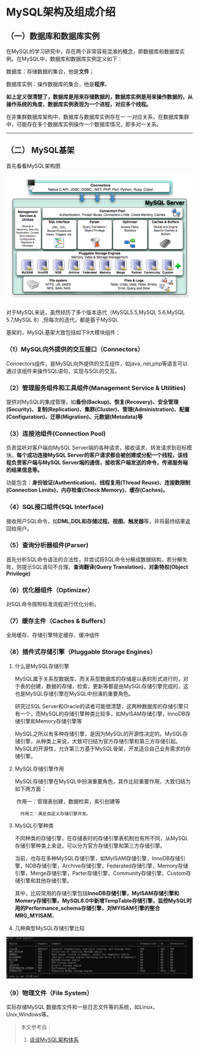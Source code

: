 # MySQL架构及组成介绍

## （一）数据库和数据库实例

​	在MySQL的学习研究中，存在两个非常容易混淆的概念，即数据库和数据库实例。在MySQL中，数据库和数据库实例定义如下：

   数据库：存储数据的集合，他是**文件**；

   数据库实例：操作数据库的集合，他是**程序**。

   **如上定义很清楚了，数据库是用来存储数据的，数据库实例是用来操作数据的，从操作系统的角度，数据库实例表现为一个进程，对应多个线程。**

在非集群数据库架构中，数据库与数据库实例存在一 一对应关系，在数据库集群中，可能存在多个数据库实例操作一个数据库情况，即多对一关系。

---

## （二） MySQL基架

首先看看MySQL架构图

![MySQL架构图](../mysql-image/1.0.1.MySQL架构图.jpg)

对于MySQL来说，虽然经历了多个版本迭代（MySQL5.5,MySQL 5.6,MySQL 5.7,MySQL 8）,但每次的迭代，都是基于MySQL

基架的，MySQL基架大致包括如下9大模块组件：

### （1）MySQL向外提供的交互接口（Connectors）

Connectors组件，是MySQL向外提供的交互组件，如java,.net,php等语言可以通过该组件来操作SQL语句，实现与SQL的交互。

### （2）管理服务组件和工具组件(Management Service & Utilities)

提供对MySQL的集成管理，如**备份(Backup)、恢复(Recovery)、安全管理(Security)、复制(Replication)、集群(Cluster)、管理(Administration)、配置(Configuration)、迁移(Migration)、元数据(Metadata)等**

### （3）连接池组件(Connection Pool)

负责监听对客户端向MySQL Server端的各种请求，接收请求，转发请求到目标模块。**每个成功连接MySQL Server的客户请求都会被创建或分配一个线程，该线程负责客户端与MySQL Server端的通信，接收客户端发送的命令，传递服务端的结果信息等。**

功能包含：**身份验证(Authentication)、线程复用(Thread Reuse)、连接数限制(Connection Limits)、内存检查(Check Memory)、缓存(Caches)。**

### （4）SQL接口组件(SQL Interface)

 接收用户SQL命令，如**DML,DDL和存储过程、视图、触发器**等，并将最终结果返回给用户。

### （5）查询分析器组件(Parser)

首先分析SQL命令语法的合法性，并尝试将SQL命令分解成数据结构，若分解失败，则提示SQL语句不合理。**查询翻译(Query Translation)、对象特权(Object Privilege)**

### （6）优化器组件（Optimizer）

对SQL命令按照标准流程进行优化分析。

### （7）缓存主件（Caches & Buffers）

全局缓存、存储引擎特定缓存、缓冲组件

### （8）插件式存储引擎（Pluggable Storage Engines）

1. 什么是MySQL存储引擎

   ​    MySQL属于关系型数据库，而关系型数据库的存储是以表的形式进行的，对于表的创建，数据的存储，检索，更新等都是由MySQL存储引擎完成的，这也是MySQL存储引擎在MySQL中扮演的重要角色。
   

      研究过SQL Server和Oracle的读者可能很清楚，这两种数据库的存储引擎只有一个，而MySQL的存储引擎种类比较多，如MyISAM存储引擎，InnoDB存储引擎和Memory存储引擎等
   

   ​    MySQL之所以有多种存储引擎，是因为MySQL的开源性决定的。MySQL存储引擎，从种类上来说，大致可归结为官方存储引擎和第三方存储引起。MySQL的开源性，允许第三方基于MySQL骨架，开发适合自己业务需求的存储引擎。

2. MySQL存储引擎作用

   ​    MySQL存储引擎在MySQL中扮演重要角色，其作比较重要作用，大致归结为如下两方面：

   ​    	作用一：管理表创建，数据检索，索引创建等

      	 作用二：满足自定义存储引擎开发。

3. MySQL引擎种类

   ​    不同种类的存储引擎，在存储表时的存储引擎表机制也有所不同，从MySQL存储引擎种类上来说，可以分为官方存储引擎和第三方存储引擎。

   ​    当前，也存在多种MySQL存储引擎，如MyISAM存储引擎，InnoDB存储引擎，NDB存储引擎，Archive存储引擎，Federated存储引擎，Memory存储引擎，Merge存储引擎，Parter存储引擎，Community存储引擎，Custom存储引擎和其他存储引擎。

   ​    其中，比较常用的存储引擎包括**InnoDB存储引擎，MyISAM存储引擎和Momery存储引擎，MySQL8.0中新增TempTable存储引擎，监控MySQL时用的Performance_schema存储引擎，对MYISAM引擎的整合MRG_MYISAM**。

4. 几种典型MySQL存储引擎比较

![1.0.4.MySQL支持的存储引擎.jpg](../mysql-image/1.0.4.MySQL支持的存储引擎.jpg)

### （9）物理文件（File System）

实际存储MySQL 数据库文件和一些日志文件等的系统，如Linux，Unix,Windows等。

> 本文参考自：
>
> 1. [谈谈MySQL架构体系](https://www.cnblogs.com/wangjiming/p/10410904.html)